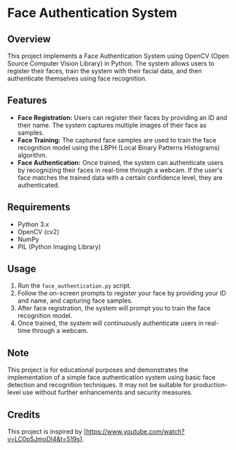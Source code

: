 # Face Authentication System

## Overview
This project implements a Face Authentication System using OpenCV (Open Source Computer Vision Library) in Python. The system allows users to register their faces, train the system with their facial data, and then authenticate themselves using face recognition.

## Features
- **Face Registration:** Users can register their faces by providing an ID and their name. The system captures multiple images of their face as samples.
- **Face Training:** The captured face samples are used to train the face recognition model using the LBPH (Local Binary Patterns Histograms) algorithm.
- **Face Authentication:** Once trained, the system can authenticate users by recognizing their faces in real-time through a webcam. If the user's face matches the trained data with a certain confidence level, they are authenticated.

## Requirements
- Python 3.x
- OpenCV (cv2)
- NumPy
- PIL (Python Imaging Library)

## Usage
1. Run the `face_authentication.py` script.
2. Follow the on-screen prompts to register your face by providing your ID and name, and capturing face samples.
3. After face registration, the system will prompt you to train the face recognition model.
4. Once trained, the system will continuously authenticate users in real-time through a webcam.

## Note
This project is for educational purposes and demonstrates the implementation of a simple face authentication system using basic face detection and recognition techniques. It may not be suitable for production-level use without further enhancements and security measures.

## Credits
This project is inspired by [https://www.youtube.com/watch?v=LC0p5JmoDI4&t=519s].

